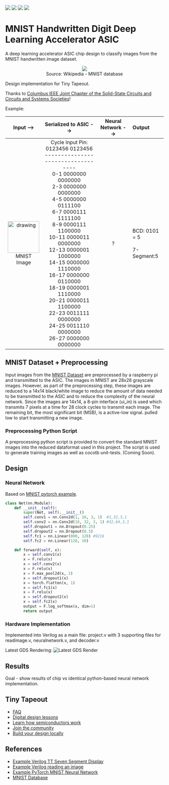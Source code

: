 ![](../../workflows/gds/badge.svg) ![](../../workflows/docs/badge.svg) ![](../../workflows/test/badge.svg) ![](../../workflows/fpga/badge.svg)

# MNIST Handwritten Digit Deep Learning Accelerator ASIC
A deep learning accelerator ASIC chip design to classify images from the MNIST handwritten image dataset.

<p align="center"><img src="https://upload.wikimedia.org/wikipedia/commons/f/f7/MnistExamplesModified.png" /><br>Source: Wikipedia - MNIST database</p>

Design implementation for Tiny Tapeout.

Thanks to [Columbus IEEE Joint Chapter of the Solid-State Circuits and Circuits and Systems Societies](https://r2.ieee.org/columbus-ssccas/)!

Example:

Input --> |  Serialized to ASIC --> | Neural Network --> | Output
:----------:|:---------------:|:--------------:|:--------------
<img src="https://github.com/estods3/mnist_accelerator/blob/main/docs/real_image0.png" title="Example MNIST Image Reduced to 14x14 Black/White Pixels" alt="drawing" width="100"/><br>MNIST Image | Cycle  Input Pin: 0123456 0123456<br>----------------------------------<br>0-1    0000000 0000000<br>2-3    0000000 0000000<br>4-5     0000000 0111100<br>6-7     0000111 1111100<br>8-9     0000111 1100000<br>10-11   0000011 0000000<br>12-13   0000001 1000000<br>14-15   0000000 1110000<br>16-17   0000000 0110000<br>18-19   0000001 1110000<br>20-21   0000011 1100000<br>22-23   0011111 0000000<br>24-25   0011110 0000000<br>26-27   0000000 0000000<br> | ? | BCD: 0101 = 5<br><br>7-Segment:5

## MNIST Dataset + Preprocessing
Input images from the [MNIST Dataset](https://en.wikipedia.org/wiki/MNIST_database) are preprocessed by a raspberry pi and transmitted to the ASIC. The images in MNIST are 28x28 grayscale images. However, as part of the preprocessing step, these images are reduced to a 14x14 black/white image to reduce the amount of data needed to be transmitted to the ASIC and to reduce the complexity of the neural network. Since the images are 14x14, a 8-pin interface (ui_in) is used which transmits 7 pixels at a time for 28 clock cycles to transmit each image. The remaining bit, the most significant bit (MSB), is a active-low signal. pulled low to start transmitting a new image.

### Preprocessing Python Script
A preprocessing python script is provided to convert the standard MNIST images into the reduced dataformat used in this project. The script is used to generate training images as well as cocotb unit-tests. (Coming Soon).

## Design

### Neural Network
Based on [MNIST pytorch example](https://github.com/pytorch/examples/tree/main/mnist). 

```python
class Net(nn.Module):
    def __init__(self):
        super(Net, self).__init__()
        self.conv1 = nn.Conv2d(1, 16, 3, 1)  #1,32,3,1
        self.conv2 = nn.Conv2d(16, 32, 3, 1) #32,64,3,1
        self.dropout1 = nn.Dropout(0.25)
        self.dropout2 = nn.Dropout(0.5)
        self.fc1 = nn.Linear(800, 128) #9216
        self.fc2 = nn.Linear(128, 10)

    def forward(self, x):
        x = self.conv1(x)
        x = F.relu(x)
        x = self.conv2(x)
        x = F.relu(x)
        x = F.max_pool2d(x, 2)
        x = self.dropout1(x)
        x = torch.flatten(x, 1)
        x = self.fc1(x)
        x = F.relu(x)
        x = self.dropout2(x)
        x = self.fc2(x)
        output = F.log_softmax(x, dim=1)
        return output
```

### Hardware Implementation
Implemented into Verilog as a main file: project.v with 3 supporting files for readimage.v, neuralnetwork.v, and decoder.v

Latest GDS Rendering:
![Latest GDS Render](https://camo.githubusercontent.com/228b13205764a96e707eca359e2bbcf6d30f91d01d457b0facd95521e1a55917/68747470733a2f2f6573746f6473332e6769746875622e696f2f6d6e6973745f616363656c657261746f722f6764735f72656e6465722e706e67)


## Results
Goal - show results of chip vs identical python-based neural network implementation.



## Tiny Tapeout
- [FAQ](https://tinytapeout.com/faq/)
- [Digital design lessons](https://tinytapeout.com/digital_design/)
- [Learn how semiconductors work](https://tinytapeout.com/siliwiz/)
- [Join the community](https://tinytapeout.com/discord)
- [Build your design locally](https://www.tinytapeout.com/guides/local-hardening/)

## References
- [Example Verilog TT Seven Segment Display](https://github.com/TinyTapeout/tt05-verilog-demo/blob/main/src/tt_um_seven_segment_seconds.v)
- [Example Verilog reading an image](https://www.edaboard.com/threads/reading-image-file-in-verilog.268155/)
- [Example PyTorch MNIST Neural Network](https://github.com/pytorch/examples/blob/main/mnist/main.py)
- [MNIST Database](https://www.kaggle.com/datasets/hojjatk/mnist-dataset)
